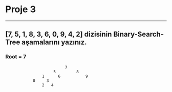 # Proje 3
---

## [7, 5, 1, 8, 3, 6, 0, 9, 4, 2] dizisinin Binary-Search-Tree aşamalarını yazınız.
 
### Root = 7


                              7
                         5         8
                    1      6           9
                0     3
                    2   4
